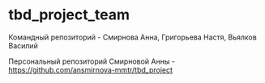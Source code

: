 # tbd_project_team
Командный репозиторий - Смирнова Анна, Григорьева Настя, Вьялков Василий


Персональный репозиторий Смирновой Анны - https://github.com/ansmirnova-mmtr/tbd_project
